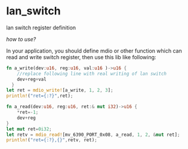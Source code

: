 # lan_switch
lan switch register definition

*how to use?*

In your application, you should define mdio or other function which can read and write switch register,
then use this lib like following:

```rust
fn a_write(dev:u16, reg:u16, val:u16 )->u16 {
    //replace following line with real writing of lan switch
    dev+reg+val
  }
let ret = mdio_write![a_write, 1, 2, 3];
println!("ret={:?}",ret);

fn a_read(dev:u16, reg:u16, ret:& mut i32)->u16 {
    *ret=-1;
    dev+reg
}
let mut ret=0i32;
let retv = mdio_read![mv_6390_PORT_0x08, a_read, 1, 2, &mut ret];
println!("ret={:?},{}",retv, ret);
```
